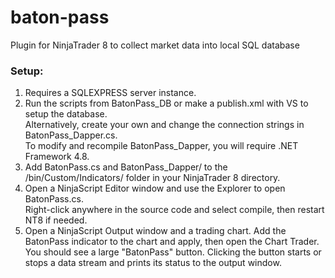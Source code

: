 # baton-pass
 Plugin for NinjaTrader 8 to collect market data into local SQL database
 
### Setup:
1. Requires a SQLEXPRESS server instance.
2. Run the scripts from BatonPass_DB or make a publish.xml with VS to setup the database. <br>
Alternatively, create your own and change the connection strings in BatonPass_Dapper.cs. <br>
To modify and recompile BatonPass_Dapper, you will require .NET Framework 4.8.
3. Add BatonPass.cs and BatonPass_Dapper/ to the /bin/Custom/Indicators/ folder in your NinjaTrader 8 directory. 
4. Open a NinjaScript Editor window and use the Explorer to open BatonPass.cs. <br>
Right-click anywhere in the source code and select compile, then restart NT8 if needed.
5. Open a NinjaScript Output window and a trading chart. Add the BatonPass indicator to the chart and apply, then open the Chart Trader. <br>
You should see a large "BatonPass" button. Clicking the button starts or stops a data stream and prints its status to the output window. 

